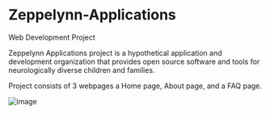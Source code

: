 # Zeppelynn-Applications

Web Development Project 

Zeppelynn Applications project is a hypothetical application and development organization that provides open source software and tools for neurologically diverse children and families.

Project consists of 3 webpages a Home page, About page, and a FAQ page.





![image](https://user-images.githubusercontent.com/77269940/147722645-597b7f23-dc22-4256-806d-ab303ee0be71.png)

















